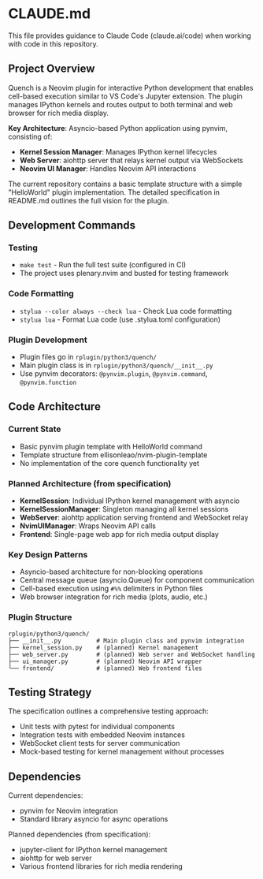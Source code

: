 # CLAUDE.md

This file provides guidance to Claude Code (claude.ai/code) when working with code in this repository.

## Project Overview

Quench is a Neovim plugin for interactive Python development that enables cell-based execution similar to VS Code's Jupyter extension. The plugin manages IPython kernels and routes output to both terminal and web browser for rich media display.

**Key Architecture**: Asyncio-based Python application using pynvim, consisting of:
- **Kernel Session Manager**: Manages IPython kernel lifecycles
- **Web Server**: aiohttp server that relays kernel output via WebSockets  
- **Neovim UI Manager**: Handles Neovim API interactions

The current repository contains a basic template structure with a simple "HelloWorld" plugin implementation. The detailed specification in README.md outlines the full vision for the plugin.

## Development Commands

### Testing
- `make test` - Run the full test suite (configured in CI)
- The project uses plenary.nvim and busted for testing framework

### Code Formatting
- `stylua --color always --check lua` - Check Lua code formatting
- `stylua lua` - Format Lua code (use .stylua.toml configuration)

### Plugin Development
- Plugin files go in `rplugin/python3/quench/`
- Main plugin class is in `rplugin/python3/quench/__init__.py`
- Use pynvim decorators: `@pynvim.plugin`, `@pynvim.command`, `@pynvim.function`

## Code Architecture

### Current State
- Basic pynvim plugin template with HelloWorld command
- Template structure from ellisonleao/nvim-plugin-template
- No implementation of the core quench functionality yet

### Planned Architecture (from specification)
- **KernelSession**: Individual IPython kernel management with asyncio
- **KernelSessionManager**: Singleton managing all kernel sessions
- **WebServer**: aiohttp application serving frontend and WebSocket relay
- **NvimUIManager**: Wraps Neovim API calls
- **Frontend**: Single-page web app for rich media output display

### Key Design Patterns
- Asyncio-based architecture for non-blocking operations
- Central message queue (asyncio.Queue) for component communication
- Cell-based execution using `#%%` delimiters in Python files
- Web browser integration for rich media (plots, audio, etc.)

### Plugin Structure
```
rplugin/python3/quench/
├── __init__.py          # Main plugin class and pynvim integration
├── kernel_session.py    # (planned) Kernel management
├── web_server.py        # (planned) Web server and WebSocket handling
├── ui_manager.py        # (planned) Neovim API wrapper
└── frontend/            # (planned) Web frontend files
```

## Testing Strategy

The specification outlines a comprehensive testing approach:
- Unit tests with pytest for individual components
- Integration tests with embedded Neovim instances
- WebSocket client tests for server communication
- Mock-based testing for kernel management without processes

## Dependencies

Current dependencies:
- pynvim for Neovim integration
- Standard library asyncio for async operations

Planned dependencies (from specification):
- jupyter-client for IPython kernel management
- aiohttp for web server
- Various frontend libraries for rich media rendering